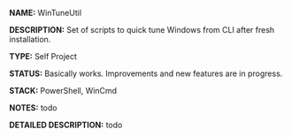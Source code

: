 
**NAME:** WinTuneUtil

**DESCRIPTION:** Set of scripts to quick tune Windows from CLI after fresh installation.

**TYPE:** Self Project

**STATUS:** Basically works. Improvements and new features are in progress.

**STACK:** PowerShell, WinCmd

**NOTES:** todo

**DETAILED DESCRIPTION:** todo
